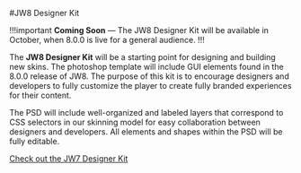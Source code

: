 #JW8 Designer Kit

!!!important
**Coming Soon** — The JW8 Designer Kit will be available in October, when 8.0.0 is live for a general audience.
!!!

The **JW8 Designer Kit** will be a starting point for designing and building new skins. The photoshop template will include GUI elements found in the 8.0.0 release of JW8. The purpose of this kit is to encourage designers and developers to fully customize the player to create fully branded experiences for their content.

The PSD will include well-organized and labeled layers that correspond to CSS selectors in our skinning model for easy collaboration between designers and developers. All elements and shapes within the PSD will be fully editable.

[Check out the JW7 Designer Kit](/jw7/designer-kit/)

<!-- Preserving the original copy for later -->
<!-- #JW7 Designer Kit

The **JW7 Designer Kit** is a starting point for designing and building new skins. This photoshop template includes GUI elements found in the 7.9.1 release of JW7. The purpose of this kit is to encourage designers and developers to fully customize the player to create fully branded experiences for their content.

This PSD includes well organized and labeled layers that correspond to css selectors in our skinning model for easy collaboration between designers and developers. All elements and shapes within the PSD are fully editable.

You may also find our [CSS Skinning Model](//developer.jwplayer.com/jw-player/css-skinning-model.html) documentation useful as you get started designing your new skin.

[Download the JW7 Designer Kit](//developer.jwplayer.com/downloads/kits/jw-player/jw7-seven-designer-kit-7.9.1.zip)

***

Below is a preview of what is included in the **JW7 Designer Kit**.

<h4>Player State Idle</h4>

![Alt text](/img/00-player-idle.png)

<h4>Player State Paused</h4>

![Alt text](/img/01-player-paused.png) --> 
